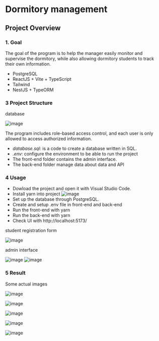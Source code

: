 # Dormitory management

## Project Overview

### 1. Goal

The goal of the program is to help the manager easily monitor and supervise the dormitory, while also allowing dormitory students to track their own information.

* PostgreSQL
* ReactJS + Vite + TypeScript
* Tailwind
* NestJS + TypeORM

### 3 Project Structure

database

![image](https://github.com/user-attachments/assets/e202232c-45a3-42d6-9519-577d2f9cdeaa)


The program includes role-based access control, and each user is only allowed to access authorized information.
* *database.sql*: is a code to create a database written in SQL. 
* *.env*: configure the environment to be able to run the project
* The front-end folder contains the admin interface.
* The back-end folder manage data about data and API

### 4 Usage

* Dowload the project and open it with Visual Studio Code.
* Install yarn into project
  ![image](https://github.com/user-attachments/assets/dc340e05-b707-4eb2-b452-3fdc6056a4e0)
* Set up the database through PostgreSQL.
* Create and setup .env file in front-end and back-end
* Run the front-end with yarn
* Run the back-end with yarn
* Check UI with http://localhost:5173/

student registration form

![image](https://github.com/user-attachments/assets/16146a5c-db93-4d98-8872-9d2230de7a19)


admin interface

![image](https://github.com/user-attachments/assets/d87e6317-f58e-4bad-b953-179265a6b1a8)
![image](https://github.com/user-attachments/assets/5c96ec84-7a10-4d0f-8111-431aa34bc730)


### 5 Result
Some actual images

![image](https://github.com/user-attachments/assets/057ad321-9d21-432b-81f1-8b8f4a0770c7)

![image](https://github.com/user-attachments/assets/dacf84da-3e55-4d17-aa15-65bcbd262144)

![image](https://github.com/user-attachments/assets/9379427d-e4ea-4fc4-968c-e365650759cb)

![image](https://github.com/user-attachments/assets/d3d0be23-b80a-4d21-99d2-19c6d7d59d1a)

![image](https://github.com/user-attachments/assets/c223ecf1-a2c9-43a9-88eb-ebf350a530b9)
